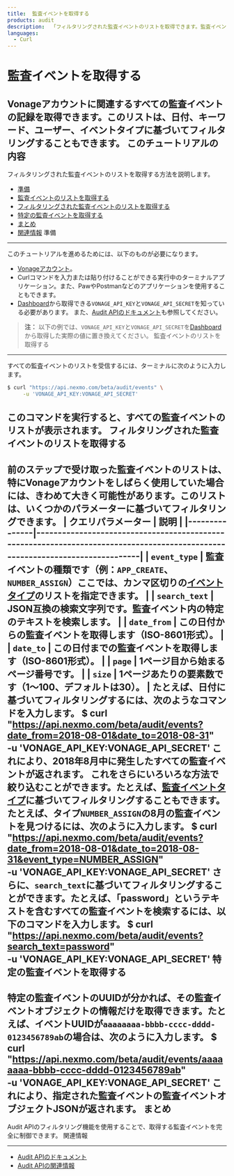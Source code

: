 ```yaml
---
title:  監査イベントを取得する
products: audit
description:  「フィルタリングされた監査イベントのリストを取得できます。監査イベントは、Vonageアカウントのアクティビティを記録します」
languages:
  - Curl
---
```


監査イベントを取得する
===========
Vonageアカウントに関連するすべての監査イベントの記録を取得できます。このリストは、日付、キーワード、ユーザー、イベントタイプに基づいてフィルタリングすることもできます。
このチュートリアルの内容
------------
フィルタリングされた監査イベントのリストを取得する方法を説明します。
* [準備](#prerequisites)
* [監査イベントのリストを取得する](#retrieve-a-list-of-audit-events)
* [フィルタリングされた監査イベントのリストを取得する](#retrieve-a-filtered-list-of-audit-events)
* [特定の監査イベントを取得する](#retrieve-a-specific-audit-event)
* [まとめ](#conclusion)
* [関連情報](#resources)
準備
---
このチュートリアルを進めるためには、以下のものが必要になります。
* [Vonageアカウント](https://dashboard.nexmo.com/sign-up)。
* Curlコマンドを入力または貼り付けることができる実行中のターミナルアプリケーション。また、PawやPostmanなどのアプリケーションを使用することもできます。
* [Dashboard](https://dashboard.nexmo.com/sign-in)から取得できる`VONAGE_API_KEY`と`VONAGE_API_SECRET`を知っている必要があります。
また、[Audit APIのドキュメント](/audit/overview)も参照してください。

> **注：** 以下の例では、`VONAGE_API_KEY`と`VONAGE_API_SECRET`を[Dashboard](https://dashboard.nexmo.com)から取得した実際の値に置き換えてください。
監査イベントのリストを取得する
---------------
すべての監査イベントのリストを受信するには、ターミナルに次のように入力します。
```bash
$ curl "https://api.nexmo.com/beta/audit/events" \
     -u 'VONAGE_API_KEY:VONAGE_API_SECRET'
```
このコマンドを実行すると、すべての監査イベントのリストが表示されます。
フィルタリングされた監査イベントのリストを取得する
-------------------------
前のステップで受け取った監査イベントのリストは、特にVonageアカウントをしばらく使用していた場合には、きわめて大きく可能性があります。このリストは、いくつかのパラメーターに基づいてフィルタリングできます。
|   クエリパラメーター   |                                                              説明                                                              |
|---------------|------------------------------------------------------------------------------------------------------------------------------|
| `event_type`  | 監査イベントの種類です（例：`APP_CREATE`、`NUMBER_ASSIGN`）ここでは、カンマ区切りの[イベントタイプ](/audit/concepts/audit-events#audit-event-types)のリストを指定できます。 |
| `search_text` | JSON互換の検索文字列です。監査イベント内の特定のテキストを検索します。                                                                                        |
| `date_from`   | この日付からの監査イベントを取得します（ISO-8601形式）。                                                                                           |
| `date_to`     | この日付までの監査イベントを取得します（ISO-8601形式）。                                                                                           |
| `page`        | 1ページ目から始まるページ番号です。                                                                                                           |
| `size`        | 1ページあたりの要素数です（1～100、デフォルトは30）。                                                                                               |
たとえば、日付に基づいてフィルタリングするには、次のようなコマンドを入力します。
    $ curl "https://api.nexmo.com/beta/audit/events?date_from=2018-08-01&date_to=2018-08-31" \
         -u 'VONAGE_API_KEY:VONAGE_API_SECRET'
これにより、2018年8月中に発生したすべての監査イベントが返されます。
これをさらにいろいろな方法で絞り込むことができます。たとえば、[監査イベントタイプ](/audit/concepts/audit-events#audit-event-types)に基づいてフィルタリングすることもできます。
たとえば、タイプ`NUMBER_ASSIGN`の8月の監査イベントを見つけるには、次のように入力します。
    $  curl "https://api.nexmo.com/beta/audit/events?date_from=2018-08-01&date_to=2018-08-31&event_type=NUMBER_ASSIGN" \
         -u 'VONAGE_API_KEY:VONAGE_API_SECRET'
さらに、`search_text`に基づいてフィルタリングすることができます。たとえば、「password」というテキストを含むすべての監査イベントを検索するには、以下のコマンドを入力します。
    $  curl "https://api.nexmo.com/beta/audit/events?search_text=password" \
         -u 'VONAGE_API_KEY:VONAGE_API_SECRET'
特定の監査イベントを取得する
--------------
特定の監査イベントのUUIDが分かれば、その監査イベントオブジェクトの情報だけを取得できます。たとえば、イベントUUIDが`aaaaaaaa-bbbb-cccc-dddd-0123456789ab`の場合は、次のように入力します。
    $ curl "https://api.nexmo.com/beta/audit/events/aaaaaaaa-bbbb-cccc-dddd-0123456789ab" \
         -u 'VONAGE_API_KEY:VONAGE_API_SECRET'
これにより、指定された監査イベントの監査イベントオブジェクトJSONが返されます。
まとめ
---
Audit APIのフィルタリング機能を使用することで、取得する監査イベントを完全に制御できます。
関連情報

---

* [Audit APIのドキュメント](/audit/overview)
* [Audit APIの関連情報](/api/audit)

